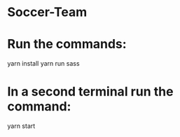 # Soccer-Team

# Run the commands:
yarn install
yarn run sass
# In a second terminal run the command:
yarn start
